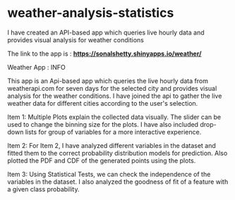 # weather-analysis-statistics
I have created an API-based app which queries live hourly data and provides visual analysis for weather conditions

The link to the app is :
**https://sonalshetty.shinyapps.io/weather/**

Weather App : INFO

This app is an Api-based app which queries the live hourly data from weatherapi.com for seven days for the selected city
and provides visual analysis for the weather conditions.
I have joined the api to gather the live weather data for different cities according to the user's selection.

Item 1:
Multiple Plots explain the collected data visually. The slider can be used to change the binning size for the plots.
I have also included drop-down lists for group of variables for a more interactive experience.

Item 2:
For Item 2, I have analyzed different variables in the dataset and fitted them to the correct probability distribution models for prediction.
Also plotted the PDF and CDF of the generated points using the plots.

Item 3:
Using Statistical Tests, we can check the independence of the variables in the dataset.
I also analyzed the goodness of fit of a feature with a given class probability.
